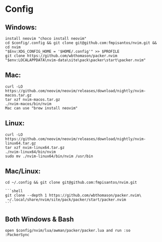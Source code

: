 # Config
## Windows: 
    install neovim "choco install neovim"
    cd $config/.config && git clone git@github.com:fmpisantos/nvim.git && cd nvim
    "$Env:XDG_CONFIG_HOME = '$HOME/.config'" >> $PROFILE
    git clone https://github.com/wbthomason/packer.nvim "$env:LOCALAPPDATA\nvim-data\site\pack\packer\start\packer.nvim"
## Mac:
    curl -LO https://github.com/neovim/neovim/releases/download/nightly/nvim-macos.tar.gz
    tar xzf nvim-macos.tar.gz
    ./nvim-macos/bin/nvim
    Mac can use "brew install neovim"
## Linux:
    curl -LO https://github.com/neovim/neovim/releases/download/nightly/nvim-linux64.tar.gz
    tar xzf nvim-linux64.tar.gz
    ./nvim-linux64/bin/nvim
    sudo mv ./nvim-linux64/bin/nvim /usr/bin 
## Mac/Linux:
    cd ~/.config && git clone git@github.com:fmpisantos/nvim.git
    
    ```shell
    git clone --depth 1 https://github.com/wbthomason/packer.nvim\
     ~/.local/share/nvim/site/pack/packer/start/packer.nvim
    ```
## Both Windows & Bash
    open $config/nvim/lua/awman/packer/packer.lua and run :so 
    :PackerSync 
